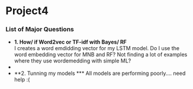 # Project4

### List of Major Questions
- **1. How/ if Word2vec or TF-idf with Bayes/ RF**  
I creates a word emdidding vector for my LSTM model.  Do I use the word embedding vector for MNB and RF?   Not finding a lot of examples where they use wordemedding with simple ML?
- 
-   **2.  Tunning my models ***
All models are performing poorly.... need help :(
